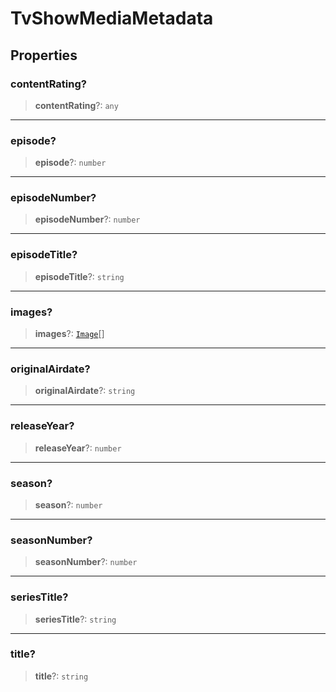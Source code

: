 # TvShowMediaMetadata

## Properties

### contentRating?

> **contentRating**?: `any`

***

### episode?

> **episode**?: `number`

***

### episodeNumber?

> **episodeNumber**?: `number`

***

### episodeTitle?

> **episodeTitle**?: `string`

***

### images?

> **images**?: [`Image`](reference/interfaces/Image.md)[]

***

### originalAirdate?

> **originalAirdate**?: `string`

***

### releaseYear?

> **releaseYear**?: `number`

***

### season?

> **season**?: `number`

***

### seasonNumber?

> **seasonNumber**?: `number`

***

### seriesTitle?

> **seriesTitle**?: `string`

***

### title?

> **title**?: `string`
